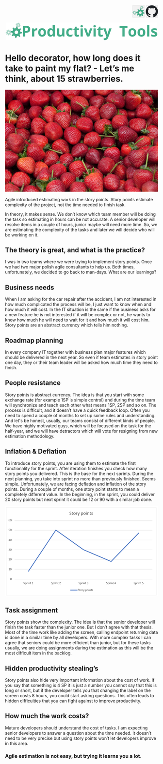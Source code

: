 <!--Category:Article--> 
 <p align="right">
    <a href="http://productivitytools.tech/hello-decorator-how-long-does-it-take-to-paint-my-flat-lets-me-think-about-15-strawberries/"><img src="Images/Header/ProductivityTools_green_40px_2.png" /><a> 
           <a href="https://github.com/pwujczyk/ProductivityTools.Articles"><img src="Images/Header/Github_border_40px.png" /></a>
</p>
<p align="center">
    <a href="http://productivitytools.tech/">
        <img src="Images/Header/LogoTitle_green_500px.png" />
    </a>
</p>


# Hello decorator, how long does it take to paint my flat? - Let’s me think, about 15 strawberries.

![](Images/strawberries.jpg)

Agile introduced estimating work in the story points. Story points estimate complexity of the project, not the time needed to finish task. 

<!--more-->

In theory, it makes sense. We don’t know which team member will be doing the task so estimating in hours can be not accurate. A senior developer will resolve items in a couple of hours, junior maybe will need more time. So, we are estimating the complexity of the tasks and later we will decide who will be working on it.

## The theory is great, and what is the practice?

I was in two teams where we were trying to implement story points. Once we had two major polish agile consultants to help us. Both times, unfortunately, we decided to go back to man-days. What are our learnings?

## Business needs

When I am asking for the car repair after the accident, I am not interested in how much complicated the process will be, I just want to know when and how much it will cost. In the IT situation is the same if the business asks for a new feature he is not interested if it will be complex or not, he wants to know how much he will need to wait for it and how much it will cost him. Story points are an abstract currency which tells him nothing. 

## Roadmap planning

In every company IT together with business plan major features which should be delivered in the next year. So even if team estimates in story point one day, they or their team leader will be asked how much time they need to finish.

## People resistance

Story points is abstract currency. The idea is that you start with some exchange rate (for example 1SP is simple control) and during the time team will synchronize and teach each other what means 1SP, 2SP and so on. The process is difficult, and it doesn’t have a quick feedback loop. Often you need to spend a couple of months to set up some rules and understanding. And let's be honest, usually, our teams consist of different kinds of people. We have highly motivated guys, which will be focused on the task for the half-year, and we will have detractors which will vote for resigning from new estimation methodology.

## Inflation & Deflation

To introduce story points, you are using them to estimate the first functionality for the sprint. After iteration finishes you check how many story points you delivered. This is the base for the next sprints. During the next planning, you take into sprint no more than previously finished. Seems simple. Unfortunately, we are facing deflation and inflation of the story points. During a couple of months, one story point starts to mean a completely different value. In the beginning, in the sprint, you could deliver 20 story points but next sprint it could be 12 or 90 with a similar job done.

![Inflation](Images/wykresSP.png)

## Task assignment

Story points show the complexity. The idea is that the senior developer will finish the task faster than the junior one. But I don’t agree with that thesis. Most of the time work like adding the screen, calling endpoint returning data is done in a similar time by all developers. With more complex tasks I can agree that seniors could be more efficient than junior, but for these tasks usually, we are doing assignments during the estimation as this will be the most difficult item in the backlog. 

## Hidden productivity stealing’s

Story points also hide very important information about the cost of work. If you say that something is 4 SP it is just a number you cannot say that this is long or short, but if the developer tells you that changing the label on the screen costs 8 hours, you could start asking questions. This often leads to hidden difficulties that you can fight against to improve productivity. 

## How much the work costs?

Mature developers should understand the cost of tasks. I am expecting senior developers to answer a question about the time needed. It doesn’t need to be very precise but using story points won’t let developers improve in this area.

### Agile estimation is not easy, but trying it learns you a lot.

